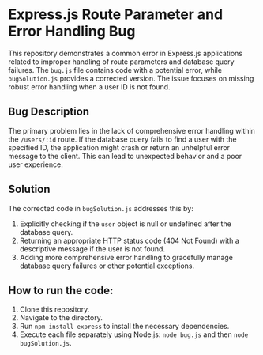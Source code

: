 # Express.js Route Parameter and Error Handling Bug
This repository demonstrates a common error in Express.js applications related to improper handling of route parameters and database query failures. The `bug.js` file contains code with a potential error, while `bugSolution.js` provides a corrected version.  The issue focuses on missing robust error handling when a user ID is not found. 

## Bug Description
The primary problem lies in the lack of comprehensive error handling within the `/users/:id` route.  If the database query fails to find a user with the specified ID, the application might crash or return an unhelpful error message to the client. This can lead to unexpected behavior and a poor user experience. 

## Solution
The corrected code in `bugSolution.js` addresses this by:
1. Explicitly checking if the `user` object is null or undefined after the database query.
2. Returning an appropriate HTTP status code (404 Not Found) with a descriptive message if the user is not found.
3. Adding more comprehensive error handling to gracefully manage database query failures or other potential exceptions.

## How to run the code:
1. Clone this repository.
2. Navigate to the directory.
3. Run `npm install express` to install the necessary dependencies.
4. Execute each file separately using Node.js: `node bug.js` and then `node bugSolution.js`.